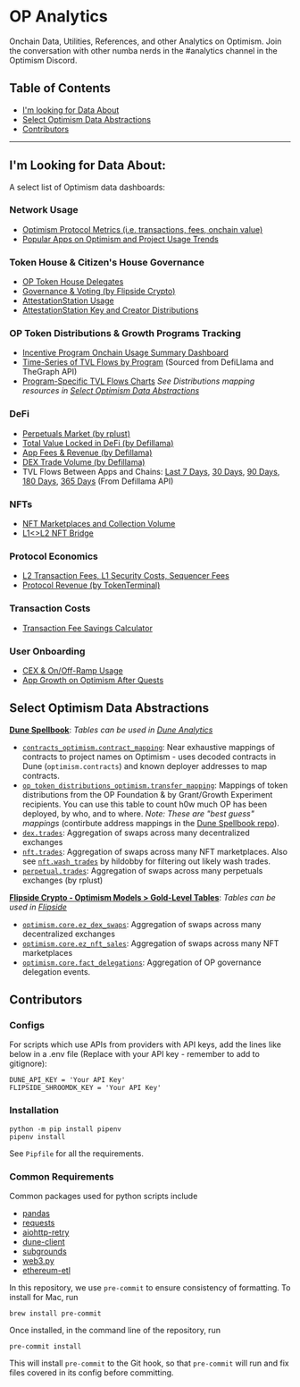 # OP Analytics
Onchain Data, Utilities, References, and other Analytics on Optimism. Join the conversation with other numba nerds in the #analytics channel in the Optimism Discord.

## Table of Contents
* [I'm looking for Data About](#im-looking-for-data-about)
* [Select Optimism Data Abstractions](#select-optimism-data-abstractions)
* [Contributors](#contributors)

---

## I'm Looking for Data About:
A select list of Optimism data dashboards:

### Network Usage
- [Optimism Protocol Metrics (i.e. transactions, fees, onchain value)](https://dune.com/optimismfnd/Optimism)
- [Popular Apps on Optimism and Project Usage Trends](https://dune.com/optimismfnd/Optimism-Project-Usage-Trends)

### Token House & Citizen's House Governance
- [OP Token House Delegates](https://dune.com/optimismfnd/optimism-op-token-house)
- [Governance & Voting (by Flipside Crypto)](fscrypto.co/op-governance)
- [AttestationStation Usage](https://app.flipsidecrypto.com/dashboard/optimism-attestation-station-data-station-WAT27_)
- [AttestationStation Key and Creator Distributions](https://dune.com/oplabspbc/optimism-attestationstation)

### OP Token Distributions & Growth Programs Tracking
- [Incentive Program Onchain Usage Summary Dashboard](https://dune.com/oplabspbc/optimism-incentive-program-usage-summary)
- [Time-Series of TVL Flows by Program](https://static.optimism.io/op-analytics/op_rewards_tracking/img_outputs/overall/cumul_ndf_last_price.html) (Sourced from DefiLlama and TheGraph API)
 - [Program-Specific TVL Flows Charts](https://github.com/ethereum-optimism/op-analytics/tree/main/op_rewards_tracking/img_outputs/app/last_price/svg)
*See Distributions mapping resources in [Select Optimism Data Abstractions](#select-optimism-data-abstractions)*

### DeFi
- [Perpetuals Market (by rplust)](https://dune.com/rplust/Perpetuals-Trading-on-Optimism)
- [Total Value Locked in DeFi (by Defillama)](https://defillama.com/chain/Optimism)
- [App Fees & Revenue (by Defillama)](https://defillama.com/fees/chains/optimism)
- [DEX Trade Volume (by Defillama)](https://defillama.com/dexs/chains/optimism)
- TVL Flows Between Apps and Chains: [Last 7 Days](https://static.optimism.io/op-analytics/value_locked_flows/img_outputs/html/net_app_flows_7d.html), [30 Days](https://static.optimism.io/op-analytics/value_locked_flows/img_outputs/html/net_app_flows_30d.html), [90 Days](https://static.optimism.io/op-analytics/value_locked_flows/img_outputs/html/net_app_flows_90d.html), [180 Days](https://static.optimism.io/op-analytics/value_locked_flows/img_outputs/html/net_app_flows_180d.html), [365 Days](https://static.optimism.io/op-analytics/value_locked_flows/img_outputs/html/net_app_flows_365d.html) (From Defillama API)

### NFTs
- [NFT Marketplaces and Collection Volume](https://dune.com/oplabspbc/optimism-nft-secondary-marketplaces)
- [L1<>L2 NFT Bridge](https://dune.com/chuxin/optimism-nft-bridge?L1+NFT+Contract+Address_t4e85b=0x5180db8f5c931aae63c74266b211f580155ecac8)

### Protocol Economics
- [L2 Transaction Fees, L1 Security Costs, Sequencer Fees](https://dune.com/optimismfnd/optimism-l1-batch-submission-fees-security-costs)
- [Protocol Revenue (by TokenTerminal)](https://tokenterminal.com/terminal/projects/optimism/revenue-share)

### Transaction Costs
- [Transaction Fee Savings Calculator](https://dune.com/optimismfnd/How-Much-Could-You-Save-on-Optimism-Fee-Savings-Calculator)

### User Onboarding
- [CEX & On/Off-Ramp Usage](https://dune.com/oplabspbc/optimism-onoff-ramp-usage)
- [App Growth on Optimism After Quests](https://dune.com/oplabspbc/optimism-quests-project-usage-growth)

## Select Optimism Data Abstractions
**[Dune Spellbook](https://github.com/duneanalytics/spellbook/tree/main/models)**: *Tables can be used in [Dune Analytics](https://dune.com/browse/dashboards)*
- [`contracts_optimism.contract_mapping`](https://github.com/duneanalytics/spellbook/tree/main/models/contracts/optimism): Near exhaustive mappings of contracts to project names on Optimism - uses decoded contracts in Dune (`optimism.contracts`) and known deployer addresses to map contracts.
- [`op_token_distributions_optimism.transfer_mapping`](https://github.com/duneanalytics/spellbook/tree/main/models/op/token_distributions/optimism): Mappings of token distributions from the OP Foundation & by Grant/Growth Experiment recipients. You can use this table to count h0w much OP has been deployed, by who, and to where. *Note: These are "best guess" mappings* (contirbute address mappings in the [Dune Spellbook repo](https://github.com/duneanalytics/spellbook/tree/main/models/op/token_distributions/optimism)).
- [`dex.trades`](https://github.com/duneanalytics/spellbook/tree/main/models/dex): Aggregation of swaps across many decentralized exchanges
- [`nft.trades`](https://github.com/duneanalytics/spellbook/tree/main/models/nft): Aggregation of swaps across many NFT marketplaces. Also see [`nft.wash_trades`](https://github.com/duneanalytics/spellbook/blob/main/models/nft/optimism/nft_optimism_wash_trades.sql) by hildobby for filtering out likely wash trades.
- [`perpetual.trades`](https://github.com/duneanalytics/spellbook/tree/main/models/perpetual): Aggregation of swaps across many perpetuals exchanges (by rplust)

**[Flipside Crypto - Optimism Models > Gold-Level Tables](https://github.com/FlipsideCrypto/optimism-models/tree/main/models/gold)**: *Tables can be used in [Flipside](https://flipsidecrypto.xyz/)*
- [`optimism.core.ez_dex_swaps`](https://github.com/FlipsideCrypto/optimism-models/tree/main/models/gold/dex): Aggregation of swaps across many decentralized exchanges
- [`optimism.core.ez_nft_sales`](https://github.com/FlipsideCrypto/optimism-models/blob/main/models/gold/core__ez_nft_sales.sql): Aggregation of swaps across many NFT marketplaces
- [`optimism.core.fact_delegations`](https://github.com/FlipsideCrypto/optimism-models/blob/main/models/gold/core__fact_delegations.sql): Aggregation of OP governance delegation events.

## Contributors
### Configs
For scripts which use APIs from providers with API keys, add the lines like below in a .env file (Replace with your API key - remember to add to gitignore):
```
DUNE_API_KEY = 'Your API Key'
FLIPSIDE_SHROOMDK_KEY = 'Your API Key'
```

### Installation
```
python -m pip install pipenv
pipenv install
```
See `Pipfile` for all the requirements.

### Common Requirements
Common packages used for python scripts include
- [pandas](https://github.com/pandas-dev/pandas)
- [requests](https://github.com/psf/requests)
- [aiohttp-retry](https://github.com/inyutin/aiohttp_retry)
- [dune-client](https://github.com/cowprotocol/dune-client)
- [subgrounds](https://github.com/0xPlaygrounds/subgrounds)
- [web3.py](https://github.com/ethereum/web3.py)
- [ethereum-etl](https://github.com/blockchain-etl/ethereum-etl)

In this repository, we use `pre-commit` to ensure consistency of formatting. To install for Mac, run
```
brew install pre-commit
```
Once installed, in the command line of the repository, run
```
pre-commit install
```
This will install `pre-commit` to the Git hook, so that `pre-commit` will run and fix files covered in its config before committing.
